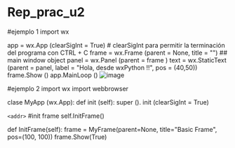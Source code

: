 # Rep_prac_u2
#ejemplo 1 import wx

app = wx.App (clearSigInt = True) # clearSigInt para permitir la terminación del programa con CTRL + C frame = wx.Frame (parent = None, title = "") ## main window object panel = wx.Panel (parent = frame ) text = wx.StaticText (parent = panel, label = "Hola, desde wxPython !!", pos = (40,50)) frame.Show () app.MainLoop ()
![image](https://user-images.githubusercontent.com/79875888/112391316-53594900-8cbd-11eb-953d-d4e8cad7c27c.png)

#ejemplo 2 import wx import webbrowser

clase MyApp (wx.App): def init (self): super (). init (clearSigInt = True)

`<addr>`
#init frame
    self.InitFrame()

def InitFrame(self):
    frame = MyFrame(parent=None, title="Basic Frame", pos=(100, 100))
    frame.Show(True) 
    
